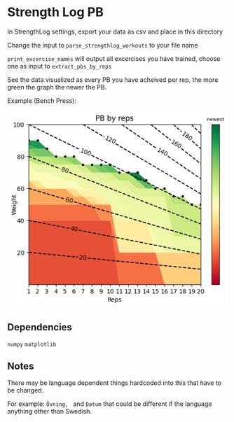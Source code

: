 # Strength Log PB

In StrengthLog settings, export your data as csv and place in this directory

Change the input to `parse_strengthlog_workouts` to your file name

`print_excercise_names` will output all excercises you have trained, choose one as input to `extract_pbs_by_reps`

See the data visualized as every PB you have acheived per rep, the more green the graph the newer the PB.

Example (Bench Press):

![alt text](image.png)

## Dependencies

`numpy`
`matplotlib`

## Notes

There may be language dependent things hardcoded into this that have to be changed.

For example: `Övning, ` and `Datum` that could be different if the language anything other than Swedish.

